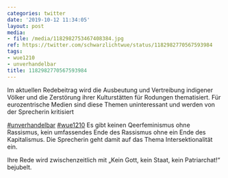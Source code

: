 ```yaml
---
categories: twitter
date: '2019-10-12 11:34:05'
layout: post
media:
- file: /media/1182982753467408384.jpg
ref: https://twitter.com/schwarzlichtwue/status/1182982770567593984
tags:
- wue1210
- unverhandelbar
title: 1182982770567593984
---
```

Im aktuellen Redebeitrag wird die Ausbeutung und Vertreibung indigener Völker und die Zerstörung ihrer Kulturstätten für Rodungen thematisiert. Für eurozentrische Medien sind diese Themen uninteressant und werden von der Sprecherin kritisiert

[#unverhandelbar](/t/unverhandelbar) [#wue1210](/t/wue1210) 
Es gibt keinen Qeerfeminismus ohne Rassismus, kein umfassendes Ende des Rassismus ohne ein Ende des Kapitalismus. Die Sprecherin geht damit auf das Thema Intersektionalität ein.

Ihre Rede wird zwischenzeitlich mit „Kein Gott, kein Staat, kein Patriarchat!“ bejubelt.